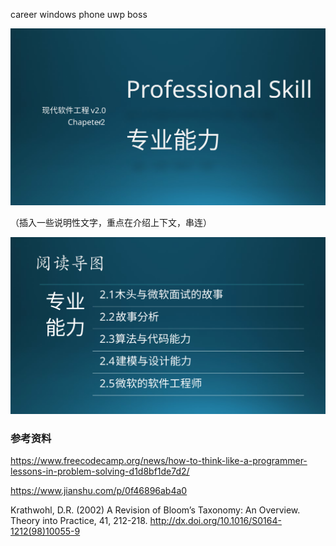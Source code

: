 
career
windows phone
uwp
boss

<img src="img/Slide1.SVG"/>

（插入一些说明性文字，重点在介绍上下文，串连）

<img src="img/Slide2.SVG"/>



### 参考资料

https://www.freecodecamp.org/news/how-to-think-like-a-programmer-lessons-in-problem-solving-d1d8bf1de7d2/

https://www.jianshu.com/p/0f46896ab4a0

Krathwohl, D.R. (2002) A Revision of Bloom’s Taxonomy: An Overview. Theory into Practice, 41, 212-218. http://dx.doi.org/10.1016/S0164-1212(98)10055-9
